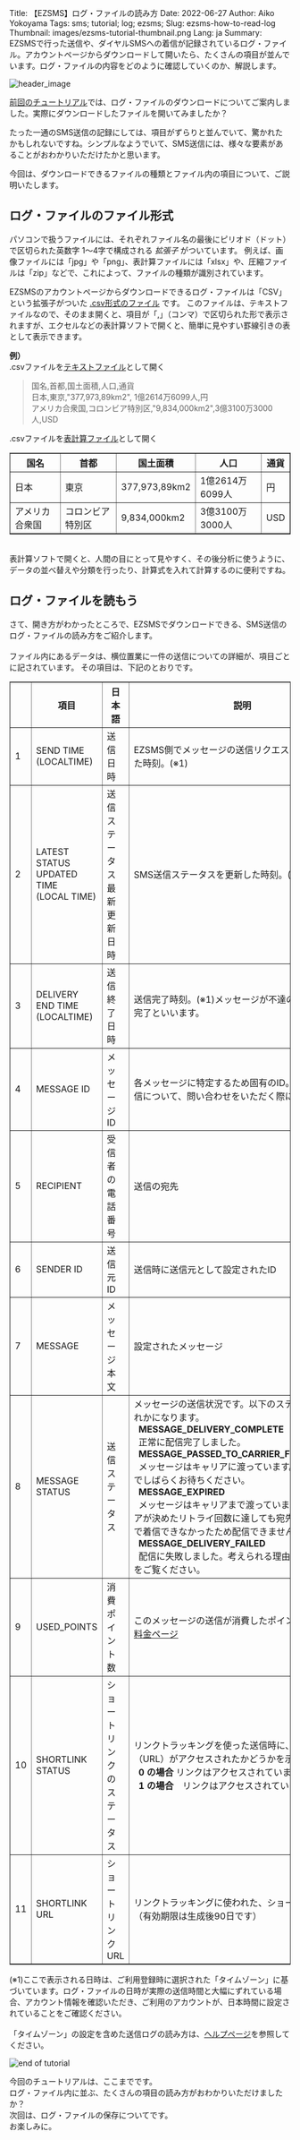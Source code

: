 Title: 【EZSMS】ログ・ファイルの読み方
Date: 2022-06-27
Author: Aiko Yokoyama
Tags: sms; tutorial; log; ezsms;
Slug: ezsms-how-to-read-log
Thumbnail: images/ezsms-tutorial-thumbnail.png
Lang: ja
Summary: EZSMSで行った送信や、ダイヤルSMSへの着信が記録されているログ・ファイル。アカウントページからダウンロードして開いたら、たくさんの項目が並んでいます。ログ・ファイルの内容をどのように確認していくのか、解説します。

![header_image]({filename}/images/ezsms-tutorial-head.png)

[前回のチュートリアル](https://blog.xoxzo.com/ja/2022/06/24/ezsms-log-download/)では、ログ・ファイルのダウンロードについてご案内しました。実際にダウンロードしたファイルを開いてみましたか？<br>

たった一通のSMS送信の記録にしては、項目がずらりと並んでいて、驚かれたかもしれないですね。シンプルなようでいて、SMS送信には、様々な要素があることがおわかりいただけたかと思います。<br>

今回は、ダウンロードできるファイルの種類とファイル内の項目について、ご説明いたします。

## ログ・ファイルのファイル形式
パソコンで扱うファイルには、それぞれファイル名の最後にピリオド（ドット）で区切られた英数字 1〜4字で構成される _拡張子_ がついています。
例えば、画像ファイルには「jpg」や「png」、表計算ファイルには「xlsx」や、圧縮ファイルは「zip」などで、これによって、ファイルの種類が識別されています。


EZSMSのアカウントページからダウンロードできるログ・ファイルは「CSV」という拡張子がついた [.csv形式のファイル](https://ja.wikipedia.org/wiki/Comma-Separated_Values) です。
このファイルは、テキストファイルなので、そのまま開くと、項目が「,」（コンマ）で区切られた形で表示されますが、エクセルなどの表計算ソフトで開くと、簡単に見やすい罫線引きの表として表示できます。

**例）** <br>
.csvファイルを[テキストファイル](https://ja.wikipedia.org/wiki/Comma-Separated_Values)として開く<br>
> 国名,首都,国土面積,人口,通貨 <br>
> 日本,東京,"377,973,89km2", 	1億2614万6099人,円 <br>
> アメリカ合衆国,コロンビア特別区,"9,834,000km2",3億3100万3000人,USD <br>

.csvファイルを[表計算ファイル](https://ja.wikipedia.org/wiki/%E8%A1%A8%E8%A8%88%E7%AE%97%E3%82%BD%E3%83%95%E3%83%88)として開く<br>
<div class="table-responsive">
  <table border="1" cellpadding="1" cellspacing="1">
<tr>
  <th>国名</th>
  <th>首都</th>
  <th>国土面積</th>
  <th>人口</th>
  <th>通貨</th>
 </tr>
<tr>
  <td>日本</td>
  <td>東京</td>
  <td>377,973,89km2</td>
  <td>1億2614万6099人</td>
  <td>円</td>
</tr>
<tr>
  <td>アメリカ合衆国</td>
  <td>コロンビア特別区</td>
  <td>9,834,000km2</td>
  <td>3億3100万3000人</td>
  <td>USD</td>
 </tr>
</table>
</div>
<br>
表計算ソフトで開くと、人間の目にとって見やすく、その後分析に使うように、データの並べ替えや分類を行ったり、計算式を入れて計算するのに便利ですね。<br>

## ログ・ファイルを読もう
さて、開き方がわかったところで、EZSMSでダウンロードできる、SMS送信のログ・ファイルの読み方をご紹介します。
<br><br>
ファイル内にあるデータは、横位置業に一件の送信についての詳細が、項目ごとに記されています。
その項目は、下記のとおりです。
<div class="table-responsive">
  <table border="1" cellpadding="1" cellspacing="1">
    <tbody>
      <tr>
        <th style="text-align: center;"></th>
        <th style="text-align: center;">項目</th>
        <th style="text-align: center;">日本語</th>
        <th style="text-align: center;">説明</th>
      </tr>
      <tr>
        <td>1</td>
        <td>SEND TIME<br>
        (LOCALTIME)</td>
        <td>送信日時</td>
        <td>EZSMS側でメッセージの送信リクエストを受け付けた時刻。(※1)</td>
      </tr>
      <tr>
        <td>2</td>
        <td>LATEST STATUS UPDATED TIME<br>
        (LOCAL TIME)</td>
        <td>送信ステータス<br>最新更新日時</td>
        <td>SMS送信ステータスを更新した時刻。(※1)</td>
      </tr>
      <tr>
        <td>3</td>
        <td>DELIVERY END TIME<br>
        (LOCALTIME)</td>
        <td>送信終了日時</td>
        <td>送信完了時刻。(※1)メッセージが不達の場合でも送信完了といいます。</td>
      </tr>
      <tr>
        <td>4</td>
        <td>MESSAGE ID</td>
        <td>メッセージID</td>
        <td>各メッセージに特定するため固有のID。ある特定の送信について、問い合わせをいただく際に必要です。</td>
      </tr>
      <tr>
        <td>5</td>
        <td>RECIPIENT</td>
        <td>受信者の電話番号</td>
        <td>送信の宛先</td>
      </tr>
      <tr>
        <td>6</td>
        <td>SENDER ID</td>
        <td>送信元ID</td>
        <td>送信時に送信元として設定されたID</td>
      </tr>
      <tr>
        <td>7</td>
        <td>MESSAGE</td>
        <td>メッセージ本文</td>
        <td>設定されたメッセージ</td>
      </tr>
      <tr>
        <td>8</td>
        <td>MESSAGE STATUS</td>
        <td>送信ステータス</td>
        <td>メッセージの送信状況です。以下のステータスのいずれかになります。<br>
        &nbsp;&nbsp;<strong>MESSAGE_DELIVERY_COMPLETE</strong><br>
        &nbsp;&nbsp;正常に配信完了しました。<br>
        &nbsp;&nbsp;<strong>MESSAGE_PASSED_TO_CARRIER_FOR_DELIVERY</strong><br>
        &nbsp;&nbsp;メッセージはキャリアに渡っています。配信完了までしばらくお待ちください。<br>
        &nbsp;&nbsp;<strong>MESSAGE_EXPIRED</strong><br>
        &nbsp;&nbsp;メッセージはキャリアまで渡っていますが、キャリアが決めたリトライ回数に達しても宛先の携帯電話まで着信できなかったため配信できませんでした。<br>
        &nbsp;&nbsp;<strong>MESSAGE_DELIVERY_FAILED</strong><br>
        &nbsp;&nbsp;配信に失敗しました。考えられる理由として <a href="https://help.xoxzo.com/ja/ezsms-sms-delivery-service/articles/what-would-cause-the-sending-failure/">こちら</a> をご覧ください。</td>
      </tr>
      <tr>
        <td>9</td>
        <td>USED_POINTS</td>
        <td>消費ポイント数</td>
        <td>このメッセージの送信が消費したポイント数 参照： <a href="https://www.ezsms.biz/ja/faq/price/">料金ページ</a> </td>
      </tr>
      <tr>
        <td>10</td>
        <td>SHORTLINK STATUS</td>
        <td>ショートリンクの<br>ステータス</td>
        <td>リンクトラッキングを使った送信時に、リンク（URL）がアクセスされたかどうかを示します。<br>
        &nbsp;&nbsp;<strong>0 の場合</strong> リンクはアクセスされていません<br>
        &nbsp;&nbsp;<strong>1 の場合</strong>　リンクはアクセスされています</td>
      </tr>
      <tr>
        <td>11</td>
        <td>SHORTLINK URL</td>
        <td>ショートリンクURL</td>
        <td>リンクトラッキングに使われた、ショートURL<br>（有効期限は生成後90日です）</td>
      </tr>
    </tbody>
  </table>
</div>

(※1)ここで表示される日時は、ご利用登録時に選択された「タイムゾーン」に基づいています。ログ・ファイルの日時が実際の送信時間と大幅にずれている場合、アカウント情報を確認いただき、ご利用のアカウントが、日本時間に設定されていることをご確認ください。
<br>
<br>
「タイムゾーン」の設定を含めた送信ログの読み方は、[ヘルプページ](https://help.xoxzo.com/ja/ezsms-sms-delivery-service/articles/how-to-read-your-log-file/)を参照してください。


![end of tutorial]({filename}/images/ezsms-tutorial-line.png)

今回のチュートリアルは、ここまでです。<br>
ログ・ファイル内に並ぶ、たくさんの項目の読み方がおわかりいただけましたか？<br>
次回は、ログ・ファイルの保存についてです。<br>
お楽しみに。

